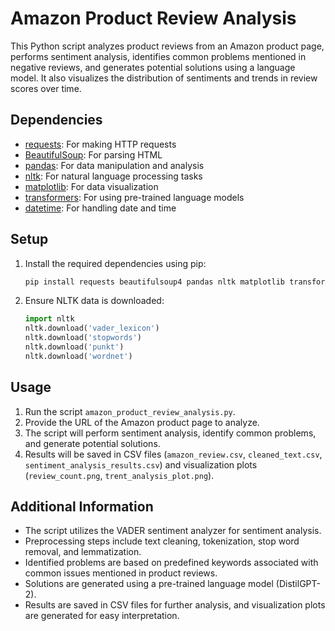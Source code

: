 # Amazon Product Review Analysis

This Python script analyzes product reviews from an Amazon product page, performs sentiment analysis, identifies common problems mentioned in negative reviews, and generates potential solutions using a language model. It also visualizes the distribution of sentiments and trends in review scores over time.

## Dependencies

- [requests](https://pypi.org/project/requests/): For making HTTP requests
- [BeautifulSoup](https://pypi.org/project/beautifulsoup4/): For parsing HTML
- [pandas](https://pypi.org/project/pandas/): For data manipulation and analysis
- [nltk](https://pypi.org/project/nltk/): For natural language processing tasks
- [matplotlib](https://pypi.org/project/matplotlib/): For data visualization
- [transformers](https://huggingface.co/transformers/): For using pre-trained language models
- [datetime](https://docs.python.org/3/library/datetime.html): For handling date and time

## Setup

1. Install the required dependencies using pip:

   ```bash
   pip install requests beautifulsoup4 pandas nltk matplotlib transformers
   ```

2. Ensure NLTK data is downloaded:

   ```python
   import nltk
   nltk.download('vader_lexicon')
   nltk.download('stopwords')
   nltk.download('punkt')
   nltk.download('wordnet')
   ```

## Usage

1. Run the script `amazon_product_review_analysis.py`.
2. Provide the URL of the Amazon product page to analyze.
3. The script will perform sentiment analysis, identify common problems, and generate potential solutions.
4. Results will be saved in CSV files (`amazon_review.csv`, `cleaned_text.csv`, `sentiment_analysis_results.csv`) and visualization plots (`review_count.png`, `trent_analysis_plot.png`).

## Additional Information

- The script utilizes the VADER sentiment analyzer for sentiment analysis.
- Preprocessing steps include text cleaning, tokenization, stop word removal, and lemmatization.
- Identified problems are based on predefined keywords associated with common issues mentioned in product reviews.
- Solutions are generated using a pre-trained language model (DistilGPT-2).
- Results are saved in CSV files for further analysis, and visualization plots are generated for easy interpretation.

